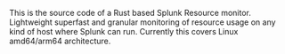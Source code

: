 This is the source code of a Rust based Splunk Resource monitor.
Lightweight superfast and granular monitoring of resource usage on any kind of host where Splunk can run.
Currently this covers Linux amd64/arm64 architecture.
